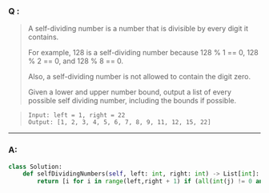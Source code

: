 ### Q :
> A self-dividing number is a number that is divisible by every digit it contains.
>
> For example, 128 is a self-dividing number because 128 % 1 == 0, 128 % 2 == 0, and 128 % 8 == 0.
>
> Also, a self-dividing number is not allowed to contain the digit zero.
>
> Given a lower and upper number bound, output a list of every possible self dividing number, including the bounds if possible.

> ```
> Input: left = 1, right = 22
> Output: [1, 2, 3, 4, 5, 6, 7, 8, 9, 11, 12, 15, 22]
> ```

***

### A:


```python
class Solution:
    def selfDividingNumbers(self, left: int, right: int) -> List[int]:
        return [i for i in range(left,right + 1) if (all(int(j) != 0 and i % int(j) == 0 for j in str(i)))] 
```
